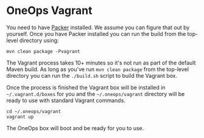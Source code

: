 # OneOps Vagrant

You need to have [Packer][1] installed. We assume you can figure that out by yourself. Once you have Packer installed you can run the build from the top-level directory using:

```
mvn clean package -Pvagrant
```

The Vagrant process takes 10+ minutes so it's not run as part of the default Maven build. As long as you've run `mvn clean package` from the top-level directory you can run the `./build.sh` script to build the Vagrant box.

Once the process is finished the Vagrant box will be installed in `~/.vagrant.d/boxes` for you and the `~/.oneops/vagrant` directory will be ready to use with standard Vagrant commands.

```
cd ~/.oneops/vagrant
vagrant up
```

The OneOps box will boot and be ready for you to use.

[1]: https://www.packer.io
